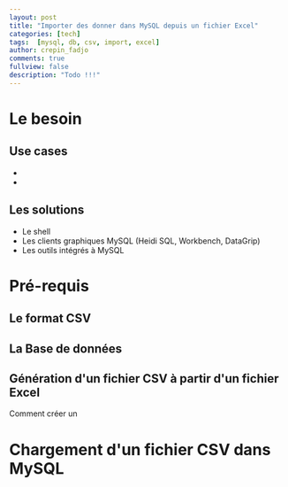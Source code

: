 ```yaml
---
layout: post
title: "Importer des donner dans MySQL depuis un fichier Excel"
categories: [tech]
tags:  [mysql, db, csv, import, excel]
author: crepin_fadjo
comments: true
fullview: false
description: "Todo !!!"
---
```

# Le besoin
## Use cases
*
*

## Les solutions
* Le shell
* Les clients graphiques MySQL (Heidi SQL, Workbench, DataGrip)
* Les outils intégrés à MySQL

# Pré-requis
## Le format CSV

## La Base de données

## Génération d'un fichier CSV à partir d'un fichier Excel
Comment créer un


# Chargement d'un fichier CSV dans MySQL


